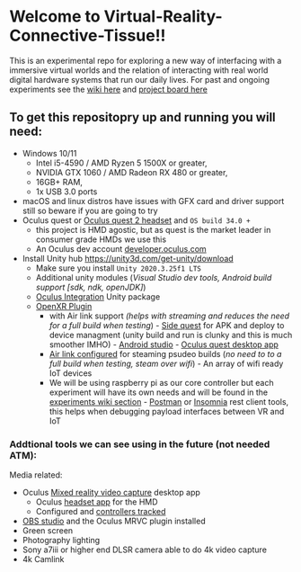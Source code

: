 # Welcome to Virtual-Reality-Connective-Tissue!!

This is an experimental repo for exploring a new way of interfacing with a immersive virtual worlds and the relation of interacting with real world digital hardware systems that run our daily lives. For past and ongoing experiments see the [wiki here](https://github.com/p5150j/Virtual-Reality-Connective-Tissue/wiki) and [project board here](https://github.com/p5150j/Virtual-Reality-Connective-Tissue/projects/1)

## To get this repositopry up and running you will need:

 - Windows 10/11 
	 - Intel i5-4590 / AMD Ryzen 5 1500X or greater,  
	 - NVIDIA  GTX 1060 / AMD Radeon RX 480 or greater, 
	 - 16GB+ RAM, 
	 - 1x USB 3.0 ports 
  - macOS and linux distros have issues with GFX card and driver support still so beware if you are going to try 
  - Oculus quest or [Oculus quest 2 headset](https://www.oculus.com/quest-2/)  and `OS build 34.0 +`
	  - this project is HMD agostic, but as quest is the market leader in consumer grade HMDs we use this
	  - An Oculus dev account [developer.oculus.com](https://developer.oculus.com/)
   - Install Unity hub https://unity3d.com/get-unity/download 
     - Make sure you install `Unity 2020.3.25f1 LTS`
     - Additional unity modules (*Visual Studio dev tools, Android build support [sdk, ndk, openJDK]*)
     - [Oculus Integration](https://assetstore.unity.com/packages/tools/integration/oculus-integration-82022) Unity package
     - [OpenXR Plugin](https://docs.unity3d.com/Manual/com.unity.xr.openxr.html) 
	     - with Air link support *(helps with streaming and reduces the need for a full build when testing*)
    - [Side quest](https://sidequestvr.com/setup-howto) for APK and deploy to device managment (unity build and run is clunky and this is much smoother IMHO)
    - [Android studio](https://developer.android.com/studio) 
    - [Oculus quest desktop app](https://www.oculus.com/download_app/?id=1582076955407037) 
	    - [Air link configured](https://support.oculus.com/airlink/) for steaming psudeo builds (*no need to to a full build when testing, steam over wifi*)
    - An array of wifi ready IoT devices 
	    - We will be using raspberry pi as our core controller but each experiment will have its own needs and will be found in the [experiments wiki section](https://github.com/p5150j/Virtual-Reality-Connective-Tissue/wiki)
    - [Postman](https://www.postman.com/downloads/) or [Insomnia](https://insomnia.rest/download) rest client tools, this helps when debugging payload interfaces between VR and IoT

### Addtional tools we can see using in the future (not needed ATM):
Media related:
-  Oculus [Mixed reality video capture](https://developer.oculus.com/downloads/package/mixed-reality-capture-tools/) desktop app
	- Oculus [headset app](https://www.oculus.com/experiences/quest/2532132800176262/) for the HMD
	- Configured and [controllers tracked](https://support.oculus.com/articles/in-vr-experiences/social-features-and-sharing/quest-2-mixed-reality-capture/)
- [OBS studio](https://obsproject.com/) and the Oculus MRVC plugin installed 
- Green screen
- Photography lighting 
- Sony a7iii or higher end DLSR camera able to do 4k video capture 
- 4k Camlink
